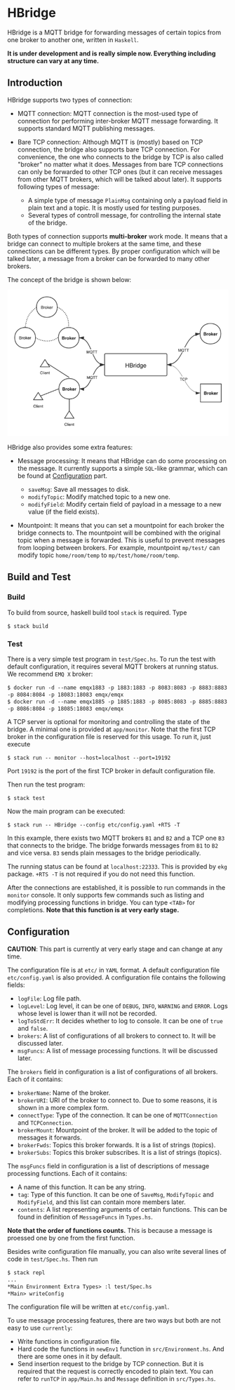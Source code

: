 # HBridge

HBridge is a MQTT bridge for forwarding messages of certain topics from one broker to another one, written in `Haskell`.

**It is under development and is really simple now. Everything including structure can vary at any time.**

## Introduction

HBridge supports two types of connection:

- MQTT connection: MQTT connection is the most-used type of connection for performing inter-broker MQTT message forwarding. It supports standard MQTT publishing messages.
- Bare TCP connection: Although MQTT is (mostly) based on TCP connection, the bridge also supports bare TCP connection. For convenience, the one who connects to the bridge by TCP is also called "broker" no matter what it does. Messages from bare TCP connections can only be forwarded to other TCP ones (but it can receive messages from other MQTT brokers, which will be talked about later). It supports following types of message:

  + A simple type of message `PlainMsg` containing only a payload field in plain text and a topic. It is mostly used for testing purposes.
  + Several types of controll message, for controlling the internal state of the bridge.

Both types of connection supports **multi-broker** work mode. It means that a bridge can connect to multiple brokers at the same time, and these connections can be different types. By proper configuration which will be talked later, a message from a broker can be forwarded to many other brokers.

The concept of the bridge is shown below:

![structure](./docs/images/structure.png)

HBridge also provides some extra features:

- Message processing: It means that HBridge can do some processing on the message. It currently supports a simple `SQL`-like grammar, which can be found at [Configuration](#2-Configuration) part.
  + `saveMsg`: Save all messages to disk.
  + `modifyTopic`: Modify matched topic to a new one.
  + `modifyField`: Modify certain field of payload in a message to a new value (if the field exists).

- Mountpoint: It means that you can set a mountpoint for each broker the bridge connects to. The mountpoint will be combined with the original topic when a message is forwarded. This is useful to prevent messages from looping between brokers. For example, mountpoint `mp/test/` can modify topic `home/room/temp` to `mp/test/home/room/temp`.

## Build and Test

### Build
To build from source, haskell build tool `stack` is required. Type
```
$ stack build
```

### Test

There is a very simple test program in `test/Spec.hs`. To run the test with default configuration, it requires several MQTT brokers at running status. We recommend `EMQ X` broker:
```
$ docker run -d --name emqx1883 -p 1883:1883 -p 8083:8083 -p 8883:8883 -p 8084:8084 -p 18083:18083 emqx/emqx
$ docker run -d --name emqx1885 -p 1885:1883 -p 8085:8083 -p 8885:8883 -p 8086:8084 -p 18085:18083 emqx/emqx
```

A TCP server is optional for monitoring and controlling the state of the bridge. A minimal one is provided at `app/monitor`. Note that the first TCP broker in the configuration file is reserved for this usage. To run it, just execute
```
$ stack run -- monitor --host=localhost --port=19192
```
Port `19192` is the port of the first TCP broker in default configuration file.

Then run the test program:
```
$ stack test
```

Now the main program can be executed:
```
$ stack run -- HBridge --config etc/config.yaml +RTS -T
```

In this example, there exists two MQTT brokers `B1` and `B2` and a TCP one `B3` that connects to the bridge. The bridge forwards messages from `B1` to `B2` and vice versa. `B3` sends plain messages to the bridge periodically.

The running status can be found at `localhost:22333`. This is provided by `ekg` package. `+RTS -T` is not required if you do not need this function.

After the connections are established, it is possible to run commands in the `monitor` console. It only supports few commands such as listing and modifying processing functions in bridge. You can type `<TAB>` for completions. **Note that this function is at very early stage.**


## Configuration

**CAUTION**: This part is currently at very early stage and can change at any time.

The configuration file is at `etc/` in `YAML` format. A default configuration file `etc/config.yaml` is also provided. A configuration file contains the following fields:

- `logFile`: Log file path.
- `logLevel`: Log level, it can be one of `DEBUG`, `INFO`, `WARNING` and `ERROR`. Logs whose level is lower than it will not be recorded.
- `logToStdErr`: It decides whether to log to console. It can be one of `true` and `false`.
- `brokers`: A list of configurations of all brokers to connect to. It will be discussed later.
- `msgFuncs`: A list of message processing functions. It will be discussed later.

The `brokers` field in configuration is a list of configurations of all brokers. Each of it contains:

- `brokerName`: Name of the broker.
- `brokerURI`: URI of the broker to connect to. Due to some reasons, it is shown in a more complex form.
- `connectType`: Type of the connection. It can be one of `MQTTConnection` and `TCPConnection`.
- `brokerMount`: Mountpoint of the broker. It will be added to the topic of messages it forwards.
- `brokerFwds`: Topics this broker forwards. It is a list of strings (topics).
- `brokerSubs`: Topics this broker subscribes. It is a list of strings (topics).

The `msgFuncs` field in configuration is a list of descriptions of message processing functions. Each of it contains:
- A name of this function. It can be any string.
- `tag`: Type of this function. It can be one of `SaveMsg`, `ModifyTopic` and `ModifyField`, and this list can contain more members later.
- `contents`: A list representing arguments of certain functions. This can be found in definition of `MessageFuncs` in `Types.hs`.

**Note that the order of functions counts.** This is because a message is proessed one by one from the first function.


Besides write configuration file manually, you can also write several lines of code in `test/Spec.hs`. Then run
```
$ stack repl
...
*Main Environment Extra Types> :l test/Spec.hs
*Main> writeConfig
```
The configuration file will be written at `etc/config.yaml`.

To use message processing features, there are two ways but both are not easy to use `currently`:

- Write functions in configuration file.
- Hard code the functions in `newEnv1` function in `src/Environment.hs`. And there are some ones in it by default.
- Send insertion request to the bridge by TCP connection. But it is required that the request is correctly encoded to plain text. You can refer to `runTCP` in `app/Main.hs` and `Message` definition in `src/Types.hs`.
